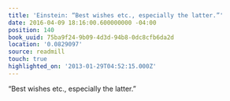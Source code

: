 ```yaml
---
title: 'Einstein: “Best wishes etc., especially the latter.”'
date: 2016-04-09 18:16:00.600000000 -04:00
position: 140
book_uuid: 75ba9f24-9b09-4d3d-94b8-0dc8cfb6da2d
location: '0.0829097'
source: readmill
touch: true
highlighted_on: '2013-01-29T04:52:15.000Z'
---
```


“Best wishes etc., especially the latter.”